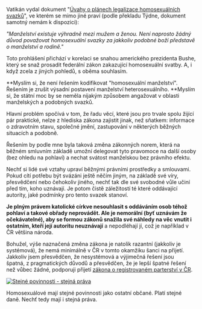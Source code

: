 <!-- dcterms:identifier = riderweblog#74 -->
<!-- dcterms:title = Papež proti homosexuálnímu manželství - a já taky -->
<!-- np9:categoryId = 2 -->
<!-- x4w:category = Lidé a jiná zvěř -->
<!-- np9:authorId = 1 -->
<!-- np9:authorEmail = michal.valasek@altairis.cz -->
<!-- dcterms:creator = Michal Altair Valášek -->
<!-- dcterms:created = 2003-08-06T14:25:26+02:00 -->
<!-- dcterms:date = 2003-08-06T14:25:26+02:00 -->

Vatikán vydal dokument "[Úvahy o plánech legalizace homosexuálních svazků](http://tisk.cirkev.cz/art/clanek.asp?id=4320)", ve kterém se mimo jiné praví (podle překladu Týdne, dokument samotný nemám k dispozici):

*"Manželství existuje výhradně mezi mužem a ženou. Není naprosto žádný důvod považovat homosexuální svazky za jakkoliv podobné boží představě o manželství a rodině."*

Toto prohlášení přichází v korelaci se snahou amerického prezidenta Bushe, který se snaž prosadit federální zákon zakazující homosexuální svatby. A, i když zcela z jiných pohledů, s oběma souhlasím.

**Myslím si, že není řešením kodifikovat "homosexuální manželství". Řešením je zrušit výsadní postavení manželství heterosexuálního. **Myslím si, že státní moc by se neměla nijakým způsobem angažovat v oblasti manželských a podobných svazků. 

Hlavní problém spočívá v tom, že řadu věcí, které jsou pro trvale spolu žijící pár praktické, nelze z hlediska zákona zajistit jinak, než sňatkem: informace o zdravotním stavu, společné jmění, zastupování v některých běžných situacích a podobně.

Řešením by podle mne byla taková změna zákonných norem, která na běžném smluvním základě umožní delegovat tyto pravomoce na další osoby (bez ohledu na pohlaví) a nechat svátost manželskou bez právního efektu.

Nechť si lidé své vztahy upraví běžnými právními prostředky a smlouvami. Pokud cítí potřebu být svázáni ještě něčím jiným, na základě své víry, přesvědčení nebo čehokoliv jiného, nechť tak dle své svobodné vůle učiní před tím, koho uznávají. Je potom čistě záležitostí té které oddávající autority, jaké podmínky pro tento svazek stanoví.

**Je plným právem katolické církve nesouhlasit s oddáváním osob téhož pohlaví a takové obřady neprovádět. Ale je nemorální (byť uznávám že očekávatelné), aby se formou zákonů snažila své náhledy na věc vnutit i ostatním, kteří její autoritu neuznávají** a nepodléhají jí, což je například v ČR většina národa.

Bohužel, výše naznačená změna zákona je natolik razantní (jakkoliv je systémová), že nemá minimálně v ČR v tomto okamžiku šanci na přijetí. Jakkoliv jsem přesvědčen, že nesystémová a výjimečná řešení jsou špatná, z pragmatických důvodů a přesvědčen, že je lepší špatné řešení než vůbec žádné, podporuji přijetí [zákona o registrovaném parterství v ČR](http://www.partnerstvi.cz/).

[![Stejné povinnosti - stejná práva](http://weblog.rider.cz/files/bodyia3-234x60.gif)](http://www.partnerstvi.cz/)

Homosexuálové mají stejné povinnosti jako ostatní občané. Platí stejné daně. Nechť tedy mají i stejná práva.